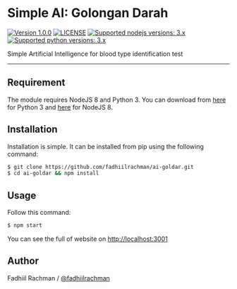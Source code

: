 # Simple AI: Golongan Darah

 [![Version 1.0.0](https://img.shields.io/badge/stable-1.0.0-brightgreen.svg "Version 1.0.0")](https://pypi.python.org/pypi/linepy) [![LICENSE](https://img.shields.io/badge/license-BSD%203%20Clause-blue.svg "LICENSE")](https://github.com/fadhiilrachman/line-py/blob/master/LICENSE) [![Supported nodejs versions: 3.x](https://img.shields.io/badge/nodejs-8.x.x-green.svg "Supported nodejs versions: 8.x.x")](https://pypi.python.org/pypi/linepy) [![Supported python versions: 3.x](https://img.shields.io/badge/python-3.x-green.svg "Supported python versions: 3.x")](https://pypi.python.org/pypi/linepy)
 
Simple Artificial Intelligence for blood type identification test

----

## Requirement

The module requires NodeJS 8 and Python 3. You can download from [here](https://www.python.org/downloads/) for Python 3 and [here](https://nodejs.org/en/download/) for NodeJS 8.

## Installation

Installation is simple. It can be installed from pip using the following command:
```sh
$ git clone https://github.com/fadhiilrachman/ai-goldar.git
$ cd ai-goldar && npm install
```

## Usage

Follow this command:
```sh
$ npm start
```
You can see the full of website on [http://localhost:3001](http://localhost:3001)

## Author
Fadhiil Rachman / [@fadhiilrachman](https://www.instagram.com/fadhiilrachman)
